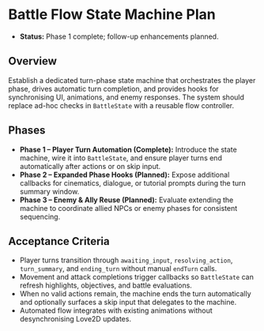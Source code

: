 # Battle Flow State Machine Plan

- **Status:** Phase 1 complete; follow-up enhancements planned.

## Overview
Establish a dedicated turn-phase state machine that orchestrates the player phase, drives automatic turn completion, and provides hooks for synchronising UI, animations, and enemy responses. The system should replace ad-hoc checks in `BattleState` with a reusable flow controller.

## Phases
- **Phase 1 – Player Turn Automation (Complete):** Introduce the state machine, wire it into `BattleState`, and ensure player turns end automatically after actions or on skip input.
- **Phase 2 – Expanded Phase Hooks (Planned):** Expose additional callbacks for cinematics, dialogue, or tutorial prompts during the turn summary window.
- **Phase 3 – Enemy & Ally Reuse (Planned):** Evaluate extending the machine to coordinate allied NPCs or enemy phases for consistent sequencing.

## Acceptance Criteria
- Player turns transition through `awaiting_input`, `resolving_action`, `turn_summary`, and `ending_turn` without manual `endTurn` calls.
- Movement and attack completions trigger callbacks so `BattleState` can refresh highlights, objectives, and battle evaluations.
- When no valid actions remain, the machine ends the turn automatically and optionally surfaces a skip input that delegates to the machine.
- Automated flow integrates with existing animations without desynchronising Love2D updates.
